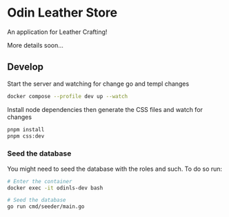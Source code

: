 # Odin Leather Store

An application for Leather Crafting!

More details soon...

## Develop

Start the server and watching for change go and templ changes

```bash
docker compose --profile dev up --watch
```

Install node dependencies then generate the CSS files and watch for changes

```bash
pnpm install
pnpm css:dev
```

### Seed the database

You might need to seed the database with the roles and such. To do so run:

```bash
# Enter the container
docker exec -it odinls-dev bash

# Seed the database
go run cmd/seeder/main.go
```
